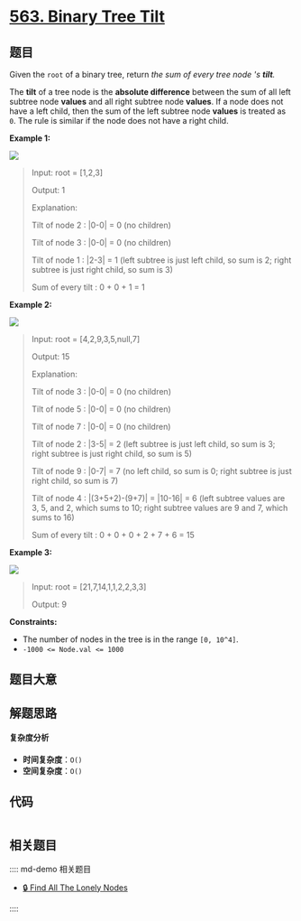 # [563. Binary Tree Tilt](https://leetcode.com/problems/binary-tree-tilt/)

## 题目

Given the `root` of a binary tree, return _the sum of every tree node 's
**tilt**._

The **tilt** of a tree node is the **absolute difference** between the sum of
all left subtree node **values** and all right subtree node **values**. If a
node does not have a left child, then the sum of the left subtree node
**values** is treated as `0`. The rule is similar if the node does not have a
right child.

**Example 1:**

![](https://assets.leetcode.com/uploads/2020/10/20/tilt1.jpg)

> Input: root = [1,2,3]
>
> Output: 1
>
> Explanation:
>
> Tilt of node 2 : |0-0| = 0 (no children)
>
> Tilt of node 3 : |0-0| = 0 (no children)
>
> Tilt of node 1 : |2-3| = 1 (left subtree is just left child, so sum is 2; right subtree is just right child, so sum is 3)
>
> Sum of every tilt : 0 + 0 + 1 = 1

**Example 2:**

![](https://assets.leetcode.com/uploads/2020/10/20/tilt2.jpg)

> Input: root = [4,2,9,3,5,null,7]
>
> Output: 15
>
> Explanation:
>
> Tilt of node 3 : |0-0| = 0 (no children)
>
> Tilt of node 5 : |0-0| = 0 (no children)
>
> Tilt of node 7 : |0-0| = 0 (no children)
>
> Tilt of node 2 : |3-5| = 2 (left subtree is just left child, so sum is 3; right subtree is just right child, so sum is 5)
>
> Tilt of node 9 : |0-7| = 7 (no left child, so sum is 0; right subtree is just right child, so sum is 7)
>
> Tilt of node 4 : |(3+5+2)-(9+7)| = |10-16| = 6 (left subtree values are 3, 5, and 2, which sums to 10; right subtree values are 9 and 7, which sums to 16)
>
> Sum of every tilt : 0 + 0 + 0 + 2 + 7 + 6 = 15

**Example 3:**

![](https://assets.leetcode.com/uploads/2020/10/20/tilt3.jpg)

> Input: root = [21,7,14,1,1,2,2,3,3]
>
> Output: 9

**Constraints:**

- The number of nodes in the tree is in the range `[0, 10^4]`.
- `-1000 <= Node.val <= 1000`

## 题目大意

## 解题思路

#### 复杂度分析

- **时间复杂度**：`O()`
- **空间复杂度**：`O()`

## 代码

```javascript

```

## 相关题目

:::: md-demo 相关题目

- [🔒 Find All The Lonely Nodes](https://leetcode.com/problems/find-all-the-lonely-nodes)

::::

